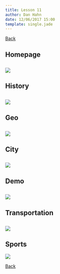 ```yaml
---
title: Lesson 11
author: Dan Hahn
date: 12/06/2017 15:00
template: single.jade
---
```


<a href="./" class="btn"><i class="glyphicon glyphicon-circle-arrow-left icon-white"></i> Back</a>

## Homepage
![](pages/homepage.png)
---
## History
![](pages/history.png)
---
## Geo
![](pages/geo.png)
---

## City
![](pages/city.png)
---

## Demo
![](pages/demo.png)
---

## Transportation
![](pages/trans.png)
---

## Sports
![](pages/sports.png)


<a href="./" class="btn"><i class="glyphicon glyphicon-circle-arrow-left icon-white"></i> Back</a>